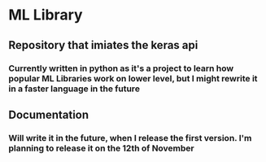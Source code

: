 # ML Library

## Repository that imiates the keras api

### Currently written in python as it's a project to learn how popular ML Libraries work on lower level, but I might rewrite it in a faster language in the future

## Documentation

### Will write it in the future, when I release the first version. I'm planning to release it on the 12th of November
